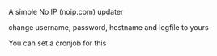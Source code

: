 A simple No IP (noip.com) updater

change username, password, hostname and logfile to yours

You can set a cronjob for this